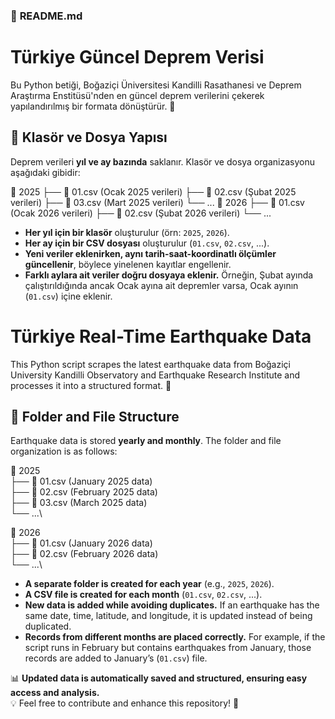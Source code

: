 ### 📌 **README.md**  

# Türkiye Güncel Deprem Verisi

Bu Python betiği, Boğaziçi Üniversitesi Kandilli Rasathanesi ve Deprem Araştırma Enstitüsü'nden en güncel deprem verilerini çekerek yapılandırılmış bir formata dönüştürür. 🚀

## 📂 Klasör ve Dosya Yapısı

Deprem verileri **yıl ve ay bazında** saklanır. Klasör ve dosya organizasyonu aşağıdaki gibidir:


📂 2025
   ├── 📄 01.csv  (Ocak 2025 verileri)
   ├── 📄 02.csv  (Şubat 2025 verileri)
   ├── 📄 03.csv  (Mart 2025 verileri)
   └── ...
📂 2026
   ├── 📄 01.csv  (Ocak 2026 verileri)
   ├── 📄 02.csv  (Şubat 2026 verileri)
   └── ...


- **Her yıl için bir klasör** oluşturulur (örn: `2025`, `2026`).
- **Her ay için bir CSV dosyası** oluşturulur (`01.csv`, `02.csv`, ...).
- **Yeni veriler eklenirken, aynı tarih-saat-koordinatlı ölçümler güncellenir**, böylece yinelenen kayıtlar engellenir.
- **Farklı aylara ait veriler doğru dosyaya eklenir.** Örneğin, Şubat ayında çalıştırıldığında ancak Ocak ayına ait depremler varsa, Ocak ayının (`01.csv`) içine eklenir.

# Türkiye Real-Time Earthquake Data

This Python script scrapes the latest earthquake data from Boğaziçi University Kandilli Observatory and Earthquake Research Institute and processes it into a structured format. 🚀

## 📂 Folder and File Structure

Earthquake data is stored **yearly and monthly**. The folder and file organization is as follows:

📂 2025\
   ├── 📄 01.csv  (January 2025 data)\
   ├── 📄 02.csv  (February 2025 data)\
   ├── 📄 03.csv  (March 2025 data)\
   └── ...\

📂 2026\
   ├── 📄 01.csv  (January 2026 data)\
   ├── 📄 02.csv  (February 2026 data)\
   └── ...\

- **A separate folder is created for each year** (e.g., `2025`, `2026`).
- **A CSV file is created for each month** (`01.csv`, `02.csv`, ...).
- **New data is added while avoiding duplicates.** If an earthquake has the same date, time, latitude, and longitude, it is updated instead of being duplicated.
- **Records from different months are placed correctly.** For example, if the script runs in February but contains earthquakes from January, those records are added to January’s (`01.csv`) file.


📊 **Updated data is automatically saved and structured, ensuring easy access and analysis.**  
💡 Feel free to contribute and enhance this repository! 🚀